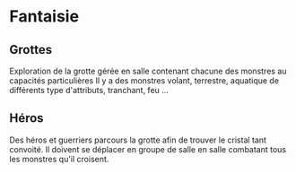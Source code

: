 # Fantaisie
## Grottes
Exploration de la grotte gérée en salle contenant chacune des monstres au capacités particulières
Il y a des monstres volant, terrestre, aquatique de différents type d'attributs, tranchant, feu ...

## Héros
Des héros et guerriers parcours la grotte afin de trouver le cristal tant convoité. 
Il doivent se déplacer en groupe de salle en salle combatant tous les monstres qu'il croisent.
